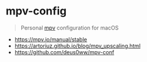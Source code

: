 # mpv-config

> Personal [mpv](https://github.com/mpv-player/mpv) configuration for macOS

- <https://mpv.io/manual/stable>
- <https://artoriuz.github.io/blog/mpv_upscaling.html>
- <https://github.com/deus0ww/mpv-conf>








